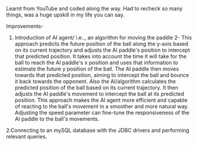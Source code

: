 Learnt from YouTube and coded along the way.
Had to recheck so many things, was a huge upskill in my life you can say.

Improvements-

1. Introduction of AI agent/ i.e.., an algorithm for moving the paddle 2-
This approach predicts the future position of the ball along the y-axis based on its current trajectory and adjusts the AI paddle's position to intercept that predicted position. It takes into account the time it will take for the ball to reach the AI paddle's x position and uses that information to estimate the future y position of the ball. The AI paddle then moves towards that predicted position, aiming to intercept the ball and bounce it back towards the opponent.
Also the AI/algorithm calculates the predicted position of the ball based on its current trajectory. It then adjusts the AI paddle's movement to intercept the ball at its predicted position. This approach makes the AI agent more efficient and capable of reacting to the ball's movement in a smoother and more natural way. Adjusting the speed parameter can fine-tune the responsiveness of the AI paddle to the ball's movements.

2.Connecting to an mySQL database with the JDBC drivers and performing relevant queries.
